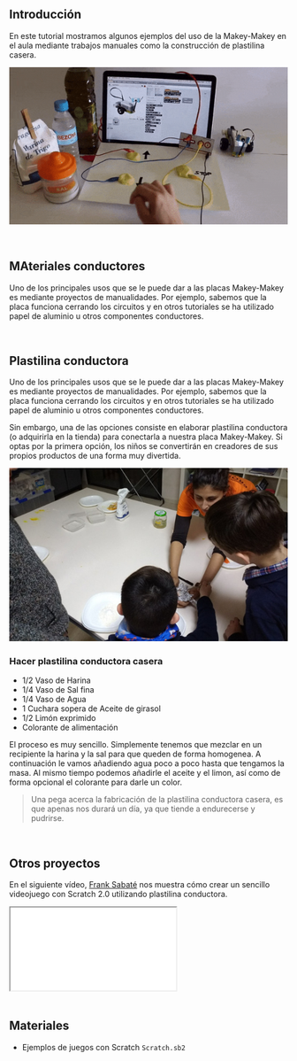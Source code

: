 ## Introducción

En este tutorial mostramos algunos ejemplos del uso de la Makey-Makey en el aula mediante trabajos manuales como la construcción de plastilina casera.

![](img/preview.gif "Videojuego con Scratch y Makey-Makey")



<br />




## MAteriales conductores

Uno de los principales usos que se le puede dar a las placas Makey-Makey es mediante proyectos de manualidades. Por ejemplo, sabemos que la placa funciona cerrando los circuitos y en otros tutoriales se ha utilizado papel de aluminio u otros componentes conductores.




<br />




## Plastilina conductora

Uno de los principales usos que se le puede dar a las placas Makey-Makey es mediante proyectos de manualidades. Por ejemplo, sabemos que la placa funciona cerrando los circuitos y en otros tutoriales se ha utilizado papel de aluminio u otros componentes conductores.

Sin embargo, una de las opciones consiste en elaborar plastilina conductora (o adquirirla en la tienda) para conectarla a nuestra placa Makey-Makey. Si optas por la primera opción, los niños se convertirán en creadores de sus propios productos de una forma muy divertida.

![](img/plastilina-conductora.jpg "Plastilina conductora")

### Hacer plastilina conductora casera

- 1/2 Vaso de Harina
- 1/4 Vaso de Sal fina
- 1/4 Vaso de Agua
- 1 Cuchara sopera de Aceite de girasol
- 1/2 Limón exprimido
- Colorante de alimentación

El proceso es muy sencillo. Simplemente tenemos que mezclar en un recipiente la harina y la sal para que queden de forma homogenea. A continuación le vamos añadiendo agua poco a poco hasta que tengamos la masa. Al mismo tiempo podemos añadirle el aceite y el limon, así como de forma opcional el colorante para darle un color.

> Una pega acerca la fabricación de la plastilina conductora casera, es que apenas nos durará un día, ya que tiende a endurecerse y pudrirse.



<br />



## Otros proyectos

En el siguiente vídeo, [Frank Sabaté](https://twitter.com/franksabate) nos muestra cómo crear un sencillo videojuego con Scratch 2.0 utilizando plastilina conductora.

<div class="iframe">
  <iframe src="//www.youtube.com/embed/iar9oJJj4Lc" allowfullscreen></iframe>
</div>



<br />



## Materiales

- Ejemplos de juegos con Scratch `Scratch.sb2`
